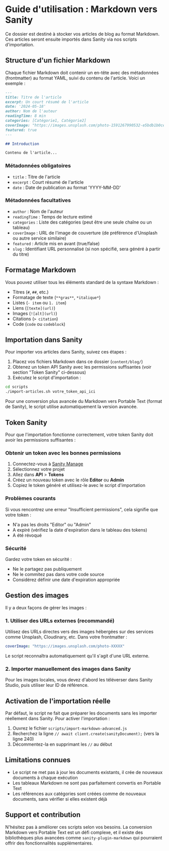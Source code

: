 # Guide d'utilisation : Markdown vers Sanity

Ce dossier est destiné à stocker vos articles de blog au format Markdown. Ces articles seront ensuite importés dans Sanity via nos scripts d'importation.

## Structure d'un fichier Markdown

Chaque fichier Markdown doit contenir un en-tête avec des métadonnées (frontmatter) au format YAML, suivi du contenu de l'article. Voici un exemple :

```markdown
---
title: Titre de l'article
excerpt: Un court résumé de l'article
date: '2024-05-18'
author: Nom de l'auteur
readingTime: 8 min
categories: [Catégorie1, Catégorie2]
coverImage: "https://images.unsplash.com/photo-1591267990532-e5bdb1b0ceb8?q=80&w=2532&auto=format&fit=crop"
featured: true
---

## Introduction

Contenu de l'article...
```

### Métadonnées obligatoires

- `title` : Titre de l'article
- `excerpt` : Court résumé de l'article
- `date` : Date de publication au format 'YYYY-MM-DD'

### Métadonnées facultatives

- `author` : Nom de l'auteur
- `readingTime` : Temps de lecture estimé
- `categories` : Liste des catégories (peut être une seule chaîne ou un tableau)
- `coverImage` : URL de l'image de couverture (de préférence d'Unsplash ou autre service similaire)
- `featured` : Article mis en avant (true/false)
- `slug` : Identifiant URL personnalisé (si non spécifié, sera généré à partir du titre)

## Formatage Markdown

Vous pouvez utiliser tous les éléments standard de la syntaxe Markdown :

- Titres (`#`, `##`, etc.)
- Formatage de texte (`**gras**`, `*italique*`)
- Listes (`- item` ou `1. item`)
- Liens (`[texte](url)`)
- Images (`![alt](url)`)
- Citations (`> citation`)
- Code (`code` ou ````codeblock````)

## Importation dans Sanity

Pour importer vos articles dans Sanity, suivez ces étapes :

1. Placez vos fichiers Markdown dans ce dossier (`content/blog/`)
2. Obtenez un token API Sanity avec les permissions suffisantes (voir section "Token Sanity" ci-dessous)
3. Exécutez le script d'importation :

```bash
cd scripts
./import-articles.sh votre_token_api_ici
```

Pour une conversion plus avancée du Markdown vers Portable Text (format de Sanity), le script utilise automatiquement la version avancée.

## Token Sanity

Pour que l'importation fonctionne correctement, votre token Sanity doit avoir les permissions suffisantes :

### Obtenir un token avec les bonnes permissions

1. Connectez-vous à [Sanity Manage](https://www.sanity.io/manage)
2. Sélectionnez votre projet
3. Allez dans **API** > **Tokens**
4. Créez un nouveau token avec le rôle **Editor** ou **Admin**
5. Copiez le token généré et utilisez-le avec le script d'importation

### Problèmes courants

Si vous rencontrez une erreur "Insufficient permissions", cela signifie que votre token :
- N'a pas les droits "Editor" ou "Admin"
- A expiré (vérifiez la date d'expiration dans le tableau des tokens)
- A été révoqué

### Sécurité

Gardez votre token en sécurité :
- Ne le partagez pas publiquement
- Ne le commitez pas dans votre code source
- Considérez définir une date d'expiration appropriée

## Gestion des images

Il y a deux façons de gérer les images :

### 1. Utiliser des URLs externes (recommandé)

Utilisez des URLs directes vers des images hébergées sur des services comme Unsplash, Cloudinary, etc. Dans votre frontmatter :

```yaml
coverImage: "https://images.unsplash.com/photo-XXXXX"
```

Le script reconnaîtra automatiquement qu'il s'agit d'une URL externe.

### 2. Importer manuellement des images dans Sanity

Pour les images locales, vous devez d'abord les téléverser dans Sanity Studio, puis utiliser leur ID de référence.

## Activation de l'importation réelle

Par défaut, le script ne fait que préparer les documents sans les importer réellement dans Sanity. Pour activer l'importation :

1. Ouvrez le fichier `scripts/import-markdown-advanced.js`
2. Recherchez la ligne `// await client.create(sanityDocument);` (vers la ligne 240)
3. Décommentez-la en supprimant les `//` au début

## Limitations connues

- Le script ne met pas à jour les documents existants, il crée de nouveaux documents à chaque exécution
- Les tableaux Markdown ne sont pas parfaitement convertis en Portable Text
- Les références aux catégories sont créées comme de nouveaux documents, sans vérifier si elles existent déjà

## Support et contribution

N'hésitez pas à améliorer ces scripts selon vos besoins. La conversion Markdown vers Portable Text est un défi complexe, et il existe des bibliothèques plus avancées comme `sanity-plugin-markdown` qui pourraient offrir des fonctionnalités supplémentaires. 